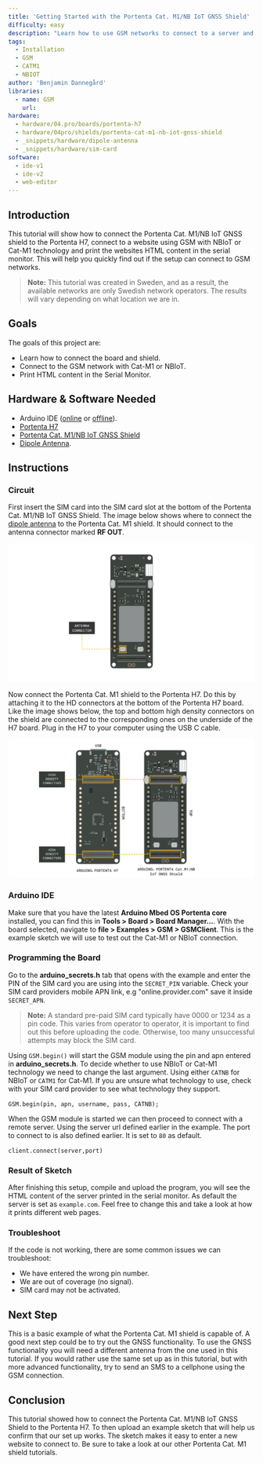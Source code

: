 ```yaml
---
title: 'Getting Started with the Portenta Cat. M1/NB IoT GNSS Shield'
difficulty: easy
description: "Learn how to use GSM networks to connect to a server and print it's content in the serial monitor."
tags:
  - Installation
  - GSM
  - CATM1
  - NBIOT
author: 'Benjamin Dannegård'
libraries: 
  - name: GSM
    url: 
hardware:
  - hardware/04.pro/boards/portenta-h7
  - hardware/04pro/shields/portenta-cat-m1-nb-iot-gnss-shield
  - _snippets/hardware/dipole-antenna
  - _snippets/hardware/sim-card
software:
  - ide-v1
  - ide-v2
  - web-editor
---
```


## Introduction 

This tutorial will show how to connect the Portenta Cat. M1/NB IoT GNSS shield to the Portenta H7, connect to a website using GSM with NBIoT or Cat-M1 technology and print the websites HTML content in the serial monitor. This will help you quickly find out if the setup can connect to GSM networks.

>**Note:** This tutorial was created in Sweden, and as a result, the available networks are only Swedish network operators. The results will vary depending on what location we are in. 

## Goals

The goals of this project are:

- Learn how to connect the board and shield.
- Connect to the GSM network with Cat-M1 or NBIoT.
- Print HTML content in the Serial Monitor.

## Hardware & Software Needed

- Arduino IDE ([online](https://create.arduino.cc/) or [offline](https://www.arduino.cc/en/main/software)).
- [Portenta H7](https://store.arduino.cc/products/portenta-h7)
- [Portenta Cat. M1/NB IoT GNSS Shield]()
- [Dipole Antenna](https://store.arduino.cc/antenna).

## Instructions

### Circuit

First insert the SIM card into the SIM card slot at the bottom of the Portenta Cat. M1/NB IoT GNSS Shield. The image below shows where to connect the [dipole antenna](https://store.arduino.cc/antenna) to the Portenta Cat. M1 shield. It should connect to the antenna connector marked **RF OUT**.

![Connect the antenna to the Portenta Cat. M1 shield](assets/Antenna_Cat_M1.svg)

Now connect the Portenta Cat. M1 shield to the Portenta H7. Do this by attaching it to the HD connectors at the bottom of the Portenta H7 board. Like the image shows below, the top and bottom high density connectors on the shield are connected to the corresponding ones on the underside of the H7 board. Plug in the H7 to your computer using the USB C cable.

![Connect the Portenta Cat. M1 shield with the Portenta H7](assets/Connect_Cat_M1_to_Portenta_H7.svg)

### Arduino IDE

Make sure that you have the latest **Arduino Mbed OS Portenta core** installed, you can find this in **Tools > Board > Board Manager...**. With the board selected, navigate to **file > Examples > GSM > GSMClient**. This is the example sketch we will use to test out the Cat-M1 or NBIoT connection.

### Programming the Board

Go to the **arduino_secrets.h** tab that opens with the example and enter the PIN of the SIM card you are using into the `SECRET_PIN` variable. Check your SIM card providers mobile APN link, e.g "online.provider.com" save it inside `SECRET_APN`.

>**Note:** A standard pre-paid SIM card typically have 0000 or 1234 as a pin code. This varies from operator to operator, it is important to find out this before uploading the code. Otherwise, too many unsuccessful attempts may block the SIM card.

Using `GSM.begin()` will start the GSM module using the pin and apn entered in **arduino_secrets.h**. To decide whether to use NBIoT or Cat-M1 technology we need to change the last argument. Using either `CATNB` for NBIoT or `CATM1` for Cat-M1. If you are unsure what technology to use, check with your SIM card provider to see what technology they support.

```arduino
GSM.begin(pin, apn, username, pass, CATNB);
```

When the GSM module is started we can then proceed to connect with a remote server. Using the server url defined earlier in the example. The port to connect to is also defined earlier. It is set to `80` as default.

```arduino
client.connect(server,port)
```

### Result of Sketch

After finishing this setup, compile and upload the program, you will see the HTML content of the server printed in the serial monitor. As default the server is set as `example.com`. Feel free to change this and take a look at how it prints different web pages.

### Troubleshoot

If the code is not working, there are some common issues we can troubleshoot:

- We have entered the wrong pin number.
- We are out of coverage (no signal).
- SIM card may not be activated.

## Next Step

This is a basic example of what the Portenta Cat. M1 shield is capable of. A good next step could be to try out the GNSS functionality. To use the GNSS functionality you will need a different antenna from the one used in this tutorial. If you would rather use the same set up as in this tutorial, but with more advanced functionality, try to send an SMS to a cellphone using the GSM connection.

## Conclusion

This tutorial showed how to connect the Portenta Cat. M1/NB IoT GNSS Shield to the Portenta H7. To then upload an example sketch that will help us confirm that our set up works. The sketch makes it easy to enter a new website to connect to. Be sure to take a look at our other Portenta Cat. M1 shield tutorials.
